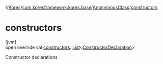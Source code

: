 //[Kores](../../../index.md)/[com.koresframework.kores.base](../index.md)/[AnonymousClass](index.md)/[constructors](constructors.md)

# constructors

[jvm]\
open override val [constructors](constructors.md): [List](https://kotlinlang.org/api/latest/jvm/stdlib/kotlin.collections/-list/index.html)<[ConstructorDeclaration](../-constructor-declaration/index.md)>

Constructor declarations
